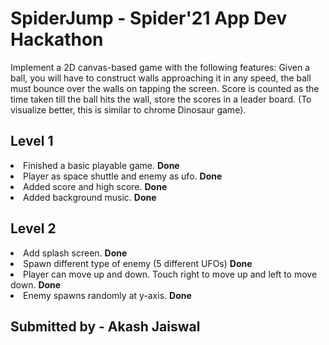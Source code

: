 # SpiderJump  - Spider'21 App Dev Hackathon

Implement a 2D canvas-based game with the following features:
Given a ball, you will have to construct walls approaching it in any speed, 
the ball must bounce over the walls on tapping the screen. Score is 
counted as the time taken till the ball hits the wall, store the scores in a 
leader board.
(To visualize better, this is similar to chrome Dinosaur game).

## Level 1
<li> Finished a basic playable game. <b>Done</b>
<li> Player as space shuttle and enemy as ufo. <b>Done</b>
<li> Added score and high score. <b>Done</b>
<li> Added background music. <b>Done</b>
  
## Level 2
<li> Add splash screen. <b>Done</b>
<li> Spawn different type of enemy (5 different UFOs) <b>Done</b>
<li> Player can move up and down. Touch right to move up and left to move down. <b>Done</b>
<li> Enemy spawns randomly at y-axis. <b>Done</b>

## Submitted by - Akash Jaiswal
